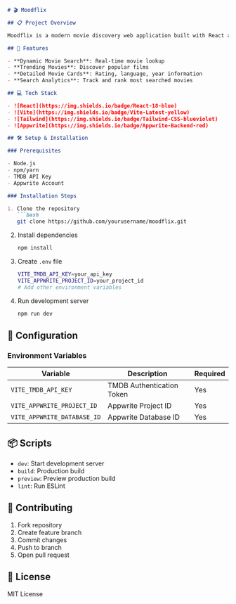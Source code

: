```markdown
# 🎬 Moodflix

## 📋 Project Overview

Moodflix is a modern movie discovery web application built with React and powered by TMDB and Appwrite.

## 🚀 Features

- **Dynamic Movie Search**: Real-time movie lookup
- **Trending Movies**: Discover popular films
- **Detailed Movie Cards**: Rating, language, year information
- **Search Analytics**: Track and rank most searched movies

## 💻 Tech Stack

- ![React](https://img.shields.io/badge/React-18-blue)
- ![Vite](https://img.shields.io/badge/Vite-Latest-yellow)
- ![Tailwind](https://img.shields.io/badge/Tailwind-CSS-blueviolet)
- ![Appwrite](https://img.shields.io/badge/Appwrite-Backend-red)

## 🛠 Setup & Installation

### Prerequisites

- Node.js
- npm/yarn
- TMDB API Key
- Appwrite Account

### Installation Steps

1. Clone the repository
   ```bash
   git clone https://github.com/yourusername/moodflix.git
   ```

2. Install dependencies
   ```bash
   npm install
   ```

3. Create `.env` file
   ```bash
   VITE_TMDB_API_KEY=your_api_key
   VITE_APPWRITE_PROJECT_ID=your_project_id
   # Add other environment variables
   ```

4. Run development server
   ```bash
   npm run dev
   ```

## 🔧 Configuration

### Environment Variables

| Variable | Description | Required |
|----------|-------------|----------|
| `VITE_TMDB_API_KEY` | TMDB Authentication Token | Yes |
| `VITE_APPWRITE_PROJECT_ID` | Appwrite Project ID | Yes |
| `VITE_APPWRITE_DATABASE_ID` | Appwrite Database ID | Yes |

## 📦 Scripts

- `dev`: Start development server
- `build`: Production build
- `preview`: Preview production build
- `lint`: Run ESLint

## 🤝 Contributing

1. Fork repository
2. Create feature branch
3. Commit changes
4. Push to branch
5. Open pull request

## 📄 License

MIT License
```
